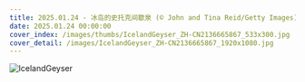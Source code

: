```yaml
---
title: 2025.01.24 - 冰岛的史托克间歇泉 (© John and Tina Reid/Getty Images)
date: 2025.01.24 00:00:00
cover_index: /images/thumbs/IcelandGeyser_ZH-CN2136665867_533x300.jpg
cover_detail: /images/IcelandGeyser_ZH-CN2136665867_1920x1080.jpg
---
```


![IcelandGeyser](/images/IcelandGeyser_ZH-CN2136665867_1920x1080.jpg)
